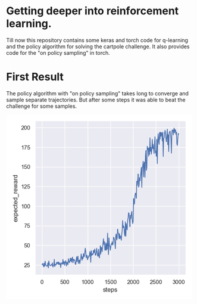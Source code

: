 # Getting deeper into reinforcement learning.

Till now this repository contains some keras and torch code for q-learning and the policy algorithm for solving the cartpole challenge. 
It also provides code for the "on policy sampling" in torch.

# First Result 
The policy algorithm with "on policy sampling" takes long to converge and sample separate trajectories. But after some steps it was able to beat the challenge for some samples.

![alt text](expected_reward_results.png)